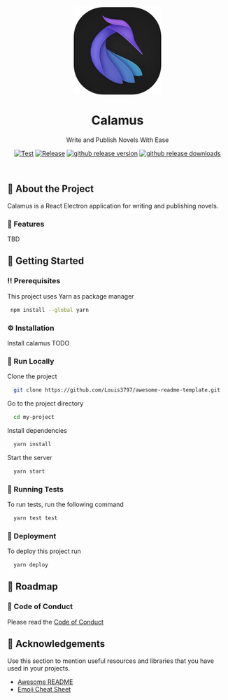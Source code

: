 <div align="center">

  <img src="assets/icon.png" alt="logo" width="200" height="auto" />
  <h1>Calamus</h1>
  
  <p>
    Write and Publish Novels With Ease
  </p>
    
  [![Test](https://github.com/midnightprioriem/calamus/actions/workflows/test.yml/badge.svg)](https://github.com/midnightprioriem/calamus/actions/workflows/test.yml)
  [![Release](https://github.com/midnightprioriem/calamus/actions/workflows/publish.yml/badge.svg)](https://github.com/midnightprioriem/calamus/actions/workflows/publish.yml)
  <a href="https://github.com/midnightprioriem/calamus/releases"><img src="https://img.shields.io/github/release/midnightprioriem/calamus.svg" alt="github release version"></a>
  <a href="https://github.com/midnightprioriem/calamus/releases"><img src="https://img.shields.io/github/downloads/midnightprioriem/calamus/total.svg" alt="github release downloads"></a>
  
</div>
  


<br />

<!-- About the Project -->
## :star2: About the Project

Calamus is a React Electron application for writing and publishing novels.

<!-- Features -->
### :dart: Features

TBD

<!-- Getting Started -->
## 	:toolbox: Getting Started

<!-- Prerequisites -->
### :bangbang: Prerequisites

This project uses Yarn as package manager

```bash
 npm install --global yarn
```

<!-- Installation -->
### :gear: Installation

Install calamus TODO

<!-- Run Locally -->
### :running: Run Locally

Clone the project

```bash
  git clone https://github.com/Louis3797/awesome-readme-template.git
```

Go to the project directory

```bash
  cd my-project
```

Install dependencies

```bash
  yarn install
```

Start the server

```bash
  yarn start
```

<!-- Running Tests -->
### :test_tube: Running Tests

To run tests, run the following command

```bash
  yarn test test
```


<!-- Deployment -->
### :triangular_flag_on_post: Deployment

To deploy this project run

```bash
  yarn deploy
```


<!-- Roadmap -->
## :compass: Roadmap


<!-- Code of Conduct -->
### :scroll: Code of Conduct

Please read the [Code of Conduct](https://github.com/Louis3797/awesome-readme-template/blob/master/CODE_OF_CONDUCT.md)

<!-- Acknowledgments -->
## :gem: Acknowledgements

Use this section to mention useful resources and libraries that you have used in your projects.

 - [Awesome README](https://github.com/matiassingers/awesome-readme)
 - [Emoji Cheat Sheet](https://github.com/ikatyang/emoji-cheat-sheet/blob/master/README.md#travel--places)

